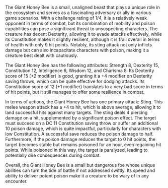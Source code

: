 The Giant Honey Bee is a small, unaligned beast that plays a unique role in the ecosystem and serves as a fascinating adversary or ally in various game scenarios. With a challenge rating of 1/4, it is a relatively weak opponent in terms of combat, but its combination of mobility and poison capabilities can pose a significant threat to unsuspecting characters. The creature has decent Dexterity, allowing it to evade attacks effectively, while its Constitution makes it slightly resilient, although it is frail overall in terms of health with only 9 hit points. Notably, its sting attack not only inflicts damage but can also incapacitate characters with poison, making it a creature best dealt with cautiously.

The Giant Honey Bee has the following attributes: Strength 8, Dexterity 15, Constitution 12, Intelligence 6, Wisdom 12, and Charisma 8. Its Dexterity score of 15 (+2 modifier) is good, granting it a +4 modifier on Dexterity saving throws, which can be quite effective for dodging attacks. Its Constitution score of 12 (+1 modifier) translates to a very bad score in terms of hit points, but it still manages to offer some resilience in combat.

In terms of actions, the Giant Honey Bee has one primary attack: Sting. This melee weapon attack has a +4 to hit, which is above average, allowing it to land successful hits against many targets. The sting deals 4 piercing damage on a hit, supplemented by a significant poison effect. The target must succeed on a DC 11 Constitution saving throw or suffer an additional 10 poison damage, which is quite impactful, particularly for characters with low Constitution. A successful save reduces the poison damage to half. Furthermore, if the poison damage reduces the target to 0 hit points, the target becomes stable but remains poisoned for an hour, even regaining hit points. While poisoned in this way, the target is paralyzed, leading to potentially dire consequences during combat. 

Overall, the Giant Honey Bee is a small but dangerous foe whose unique abilities can turn the tide of battle if not addressed swiftly. Its speed and ability to deliver potent poison make it a creature to be wary of in any encounter.